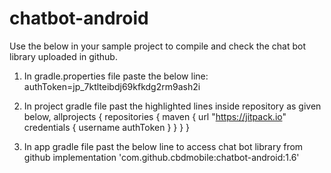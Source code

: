 # chatbot-android

Use the below in your sample project to compile and check the chat bot library uploaded in github.


1.	In gradle.properties file paste the below line:
authToken=jp_7ktlteibdj69kfkdg2rm9ash2i

2.	In project gradle file past the highlighted lines inside repository as given below,
allprojects {
    repositories {
       maven {
            url "https://jitpack.io"
            credentials { username authToken }
        }
    }
}

3.	In app gradle file past the below line to access chat bot library from github
implementation 'com.github.cbdmobile:chatbot-android:1.6'
